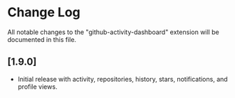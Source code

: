 # Change Log

All notable changes to the "github-activity-dashboard" extension will be documented in this file.

## [1.9.0]
- Initial release with activity, repositories, history, stars, notifications, and profile views.
